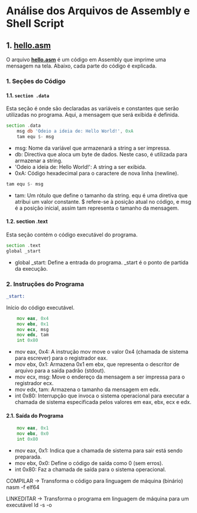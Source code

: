 # Análise dos Arquivos de Assembly e Shell Script

## 1. **[hello.asm](https://github.com/douglas-vitoriano/assembly/blob/main/hello.asm)**

O arquivo **[hello.asm](https://github.com/douglas-vitoriano/assembly/blob/main/hello.asm)** é um código em Assembly que imprime uma mensagem na tela. Abaixo, cada parte do código é explicada.

### 1. Seções do Código

#### 1.1. `section .data`

Esta seção é onde são declaradas as variáveis e constantes que serão utilizadas no programa. Aqui, a mensagem que será exibida é definida.

```asm
section .data
    msg db 'Odeio a ideia de: Hello World!', 0xA
    tam equ $- msg
```
- msg: Nome da variável que armazenará a string a ser impressa.
- db: Directiva que aloca um byte de dados. Neste caso, é utilizada para armazenar a string.
- 'Odeio a ideia de: Hello World!': A string a ser exibida.
- 0xA: Código hexadecimal para o caractere de nova linha (newline).

```asm
tam equ $- msg
```

- tam: Um rótulo que define o tamanho da string. equ é uma diretiva que atribui um valor constante. $ refere-se à posição atual no código, e msg é a posição inicial, assim tam representa o tamanho da mensagem.

#### 1.2. section .text

Esta seção contém o código executável do programa.

```asm
section .text
global _start
```
- global _start: Define a entrada do programa. _start é o ponto de partida da execução.

### 2. Instruções do Programa

```asm
_start:
```
Início do código executável.

```asm
    mov eax, 0x4
    mov ebx, 0x1
    mov ecx, msg
    mov edx, tam
    int 0x80
```

- mov eax, 0x4: A instrução mov move o valor 0x4 (chamada de sistema para escrever) para o registrador eax.
- mov ebx, 0x1: Armazena 0x1 em ebx, que representa o descritor de arquivo para a saída padrão (stdout).
- mov ecx, msg: Move o endereço da mensagem a ser impressa para o registrador ecx.
- mov edx, tam: Armazena o tamanho da mensagem em edx.
- int 0x80: Interrupção que invoca o sistema operacional para executar a chamada de sistema especificada pelos valores em eax, ebx, ecx e edx.
  
#### 2.1. Saída do Programa

```asm
    mov eax, 0x1
    mov ebx, 0x0
    int 0x80
```
- mov eax, 0x1: Indica que a chamada de sistema para sair está sendo preparada.
- mov ebx, 0x0: Define o código de saída como 0 (sem erros).
- int 0x80: Faz a chamada de saída para o sistema operacional.

COMPILAR -> Transforma o código para linguagem de máquina (binário)
            nasm -f elf64

LINKEDITAR -> Transforma o programa em linguagem de máquina para um executável
              ld -s -o